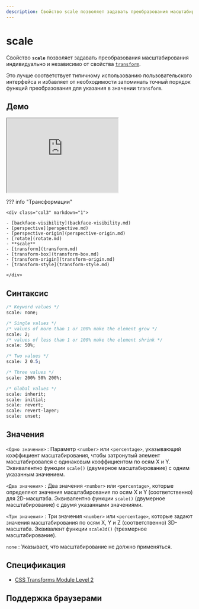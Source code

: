 ```yaml
---
description: Свойство scale позволяет задавать преобразования масштабирования индивидуально и независимо от свойства transform
---
```


# scale

Свойство **`scale`** позволяет задавать преобразования масштабирования индивидуально и независимо от свойства [`transform`](transform.md).

Это лучше соответствует типичному использованию пользовательского интерфейса и избавляет от необходимости запоминать точный порядок функций преобразования для указания в значении `transform`.

## Демо

<iframe class="interactive is-default-height" height="200" src="https://interactive-examples.mdn.mozilla.net/pages/css/scale.html" title="MDN Web Docs Interactive Example" loading="lazy" data-readystate="complete"></iframe>

??? info "Трансформации"

    <div class="col3" markdown="1">

    - [backface-visibility](backface-visibility.md)
    - [perspective](perspective.md)
    - [perspective-origin](perspective-origin.md)
    - [rotate](rotate.md)
    - **scale**
    - [transform](transform.md)
    - [transform-box](transform-box.md)
    - [transform-origin](transform-origin.md)
    - [transform-style](transform-style.md)

    </div>

## Синтаксис

```css
/* Keyword values */
scale: none;

/* Single values */
/* values of more than 1 or 100% make the element grow */
scale: 2;
/* values of less than 1 or 100% make the element shrink */
scale: 50%;

/* Two values */
scale: 2 0.5;

/* Three values */
scale: 200% 50% 200%;

/* Global values */
scale: inherit;
scale: initial;
scale: revert;
scale: revert-layer;
scale: unset;
```

## Значения

`<Одно значение>`
: Параметр `<number>` или `<percentage>`, указывающий коэффициент масштабирования, чтобы затронутый элемент масштабировался с одинаковым коэффициентом по осям X и Y. Эквивалентно функции `scale()` (двумерное масштабирование) с одним указанным значением.

`<Два значения>`
: Два значения `<number>` или `<percentage>`, которые определяют значения масштабирования по осям X и Y (соответственно) для 2D-масштаба. Эквивалентно функции `scale()` (двумерное масштабирование) с двумя указанными значениями.

`<Три значения>`
: Три значения `<number>` или `<percentage>`, которые задают значения масштабирования по осям X, Y и Z (соответственно) 3D-масштаба. Эквивалент функции `scale3d()` (трехмерное масштабирование).

`none`
: Указывает, что масштабирование не должно применяться.

## Спецификация

- [CSS Transforms Module Level 2](https://w3c.github.io/csswg-drafts/css-transforms-2/#individual-transforms)

## Поддержка браузерами

<p class="ciu_embed" data-feature="mdn-css__properties__scale" data-periods="future_1,current,past_1,past_2" data-accessible-colours="false"></p>

